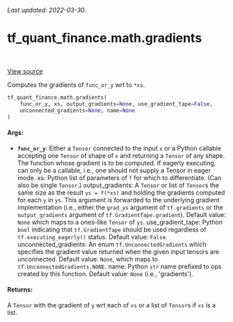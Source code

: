 <!--
This file is generated by a tool. Do not edit directly.
For open-source contributions the docs will be updated automatically.
-->

*Last updated: 2022-03-30.*

<div itemscope itemtype="http://developers.google.com/ReferenceObject">
<meta itemprop="name" content="tf_quant_finance.math.gradients" />
<meta itemprop="path" content="Stable" />
</div>

# tf_quant_finance.math.gradients

<!-- Insert buttons and diff -->

<table class="tfo-notebook-buttons tfo-api" align="left">
</table>

<a target="_blank" href="https://github.com/google/tf-quant-finance/blob/master/tf_quant_finance/math/gradient.py">View source</a>



Computes the gradients of `func_or_y` wrt to `*xs`.

```python
tf_quant_finance.math.gradients(
    func_or_y, xs, output_gradients=None, use_gradient_tape=False,
    unconnected_gradients=None, name=None
)
```



<!-- Placeholder for "Used in" -->


#### Args:


* <b>`func_or_y`</b>: Either a `Tensor` connected to the input `x` or a Python callable
   accepting one `Tensor` of shape of `x` and returning a `Tensor` of any
   shape. The function whose gradient is to be computed. If eagerly
   executing, can only be a callable, i.e., one should not supply a Tensor
   in eager mode.
 xs: Python list of parameters of `f` for which to differentiate. (Can also
   be single `Tensor`.)
 output_gradients: A `Tensor` or list of `Tensor`s the same size as the
   result `ys = f(*xs)` and holding the gradients computed for each `y` in
   `ys`. This argument is forwarded to the underlying gradient implementation
   (i.e., either the `grad_ys` argument of `tf.gradients` or the
   `output_gradients` argument of `tf.GradientTape.gradient`).
   Default value: `None` which maps to a ones-like `Tensor` of `ys`.
 use_gradient_tape: Python `bool` indicating that `tf.GradientTape` should be
   used regardless of `tf.executing_eagerly()` status.
   Default value: `False`.
 unconnected_gradients: An enum `tf.UnconnectedGradients` which specifies the
   gradient value returned when the given input tensors are unconnected.
   Default value: `None`, which maps to `tf.UnconnectedGradients.NONE`.
 name: Python `str` name prefixed to ops created by this function.
   Default value: `None` (i.e., 'gradients').


#### Returns:

A `Tensor` with the gradient of `y` wrt each of `xs` or a list of `Tensor`s
if `xs` is a list.
